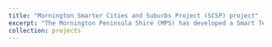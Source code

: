 ```yaml
---
title: "Mornington Smarter Cities and Suburbs Project (SCSP) project"
excerpt: "The Mornington Peninsula Shire (MPS) has developed a Smart Technology project to address growing demand on parking and amenity facilities in towns particularly with high tourist attraction. There is an increasing pressure to understand the volume of pedestrians, public transport users, and road users (in particular, private vehicle drivers) throughout the major townships in MPS and meet the increasing demand . The ability to model future scenarios will provide a basis to plan infrastructure, provide better routing recommendations, and to assist the planning of events throughout the Shire. The targeted parking and amenities in the high demand towns have varying operations that need specific sensor types to provide the required data. Consequently, the sensor s will require the development and implementation of a tailored system to gather the data and provide information for the community, visitors, Council service teams and planners. This project allows the Shire to demonstrate the use of smart technologies to improve liveability of busy towns and to enable informed decision making. ![](images/Project_plan_MPS_v12.jpg){width=50%}"
collection: projects
---
```

